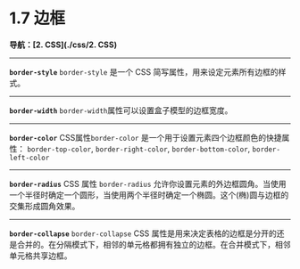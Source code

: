 # 1.7 边框

**导航：[2. CSS](./css/2. CSS)**

---

**`border-style`**
`border-style` 是一个 CSS 简写属性，用来设定元素所有边框的样式。

---

**`border-width`**
`border-width`属性可以设置盒子模型的边框宽度。

---

**`border-color`**
CSS属性`border-color` 是一个用于设置元素四个边框颜色的快捷属性： `border-top-color`, `border-right-color`, `border-bottom-color`, `border-left-color`

---

**`border-radius`**
CSS 属性 `border-radius` 允许你设置元素的外边框圆角。当使用一个半径时确定一个圆形，当使用两个半径时确定一个椭圆。这个(椭)圆与边框的交集形成圆角效果。

---

**`border-collapse`**
`border-collapse` CSS 属性是用来决定表格的边框是分开的还是合并的。在分隔模式下，相邻的单元格都拥有独立的边框。在合并模式下，相邻单元格共享边框。

